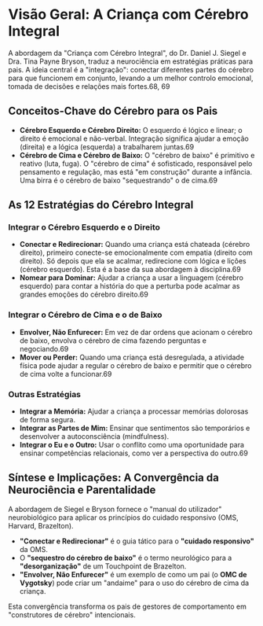 # Visão Geral: A Criança com Cérebro Integral

A abordagem da "Criança com Cérebro Integral", do Dr. Daniel J. Siegel e Dra. Tina Payne Bryson, traduz a neurociência em estratégias práticas para pais. A ideia central é a "integração": conectar diferentes partes do cérebro para que funcionem em conjunto, levando a um melhor controlo emocional, tomada de decisões e relações mais fortes.68, 69

## Conceitos-Chave do Cérebro para os Pais
- **Cérebro Esquerdo e Cérebro Direito:** O esquerdo é lógico e linear; o direito é emocional e não-verbal. Integração significa ajudar a emoção (direita) e a lógica (esquerda) a trabalharem juntas.69
- **Cérebro de Cima e Cérebro de Baixo:** O "cérebro de baixo" é primitivo e reativo (luta, fuga). O "cérebro de cima" é sofisticado, responsável pelo pensamento e regulação, mas está "em construção" durante a infância. Uma birra é o cérebro de baixo "sequestrando" o de cima.69

## As 12 Estratégias do Cérebro Integral

### Integrar o Cérebro Esquerdo e o Direito
- **Conectar e Redirecionar:** Quando uma criança está chateada (cérebro direito), primeiro conecte-se emocionalmente com empatia (direito com direito). Só depois que ela se acalmar, redirecione com lógica e lições (cérebro esquerdo). Esta é a base da sua abordagem à disciplina.69
- **Nomear para Dominar:** Ajudar a criança a usar a linguagem (cérebro esquerdo) para contar a história do que a perturba pode acalmar as grandes emoções do cérebro direito.69

### Integrar o Cérebro de Cima e o de Baixo
- **Envolver, Não Enfurecer:** Em vez de dar ordens que acionam o cérebro de baixo, envolva o cérebro de cima fazendo perguntas e negociando.69
- **Mover ou Perder:** Quando uma criança está desregulada, a atividade física pode ajudar a regular o cérebro de baixo e permitir que o cérebro de cima volte a funcionar.69

### Outras Estratégias
- **Integrar a Memória:** Ajudar a criança a processar memórias dolorosas de forma segura.
- **Integrar as Partes de Mim:** Ensinar que sentimentos são temporários e desenvolver a autoconsciência (mindfulness).
- **Integrar o Eu e o Outro:** Usar o conflito como uma oportunidade para ensinar competências relacionais, como ver a perspectiva do outro.69

## Síntese e Implicações: A Convergência da Neurociência e Parentalidade
A abordagem de Siegel e Bryson fornece o "manual do utilizador" neurobiológico para aplicar os princípios do cuidado responsivo (OMS, Harvard, Brazelton).
- **"Conectar e Redirecionar"** é o guia tático para o **"cuidado responsivo"** da OMS.
- O **"sequestro do cérebro de baixo"** é o termo neurológico para a **"desorganização"** de um Touchpoint de Brazelton.
- **"Envolver, Não Enfurecer"** é um exemplo de como um pai (o **OMC de Vygotsky**) pode criar um "andaime" para o uso do cérebro de cima da criança.

Esta convergência transforma os pais de gestores de comportamento em "construtores de cérebro" intencionais.